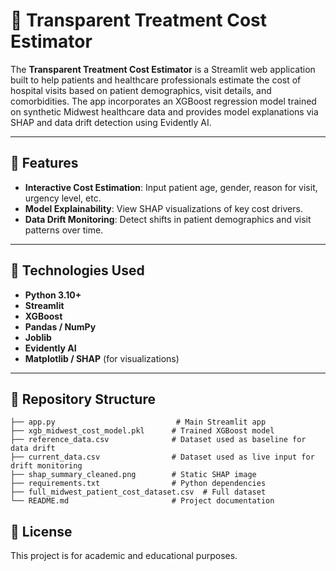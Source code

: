 # 🏥 Transparent Treatment Cost Estimator

The **Transparent Treatment Cost Estimator** is a Streamlit web application built to help patients and healthcare professionals estimate the cost of hospital visits based on patient demographics, visit details, and comorbidities. The app incorporates an XGBoost regression model trained on synthetic Midwest healthcare data and provides model explanations via SHAP and data drift detection using Evidently AI.

---

## 🚀 Features

- **Interactive Cost Estimation**: Input patient age, gender, reason for visit, urgency level, etc.
- **Model Explainability**: View SHAP visualizations of key cost drivers.
- **Data Drift Monitoring**: Detect shifts in patient demographics and visit patterns over time.

---

## 🧰 Technologies Used

- **Python 3.10+**
- **Streamlit**
- **XGBoost**
- **Pandas / NumPy**
- **Joblib**
- **Evidently AI**
- **Matplotlib / SHAP** (for visualizations)

---

## 📂 Repository Structure

```
├── app.py                           # Main Streamlit app
├── xgb_midwest_cost_model.pkl      # Trained XGBoost model
├── reference_data.csv              # Dataset used as baseline for data drift
├── current_data.csv                # Dataset used as live input for drift monitoring
├── shap_summary_cleaned.png        # Static SHAP image
├── requirements.txt                # Python dependencies
├── full_midwest_patient_cost_dataset.csv  # Full dataset
└── README.md                       # Project documentation
```

## 📄 License

This project is for academic and educational purposes.


